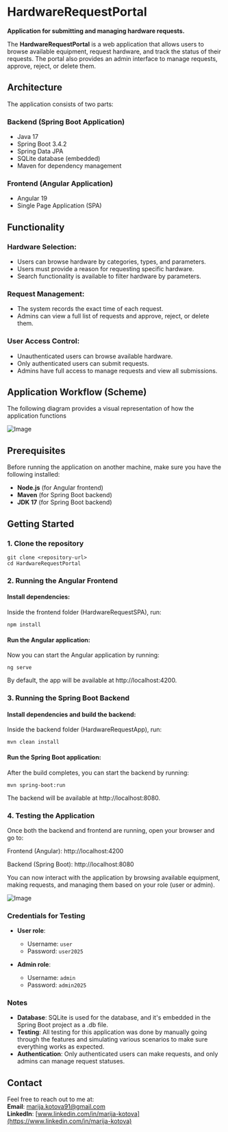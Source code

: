 # HardwareRequestPortal  

**Application for submitting and managing hardware requests.**  

The **HardwareRequestPortal** is a web application that allows users to browse available equipment, request hardware, and track the status of their requests. The portal also provides an admin interface to manage requests, approve, reject, or delete them.  

## Architecture  

The application consists of two parts:  

### Backend (Spring Boot Application)  
- Java 17  
- Spring Boot 3.4.2  
- Spring Data JPA  
- SQLite database (embedded)  
- Maven for dependency management  

### Frontend (Angular Application)  
- Angular 19  
- Single Page Application (SPA)  

## Functionality  

### Hardware Selection:  
- Users can browse hardware by categories, types, and parameters.  
- Users must provide a reason for requesting specific hardware.  
- Search functionality is available to filter hardware by parameters.  

### Request Management:  
- The system records the exact time of each request.  
- Admins can view a full list of requests and approve, reject, or delete them.  

### User Access Control:  
- Unauthenticated users can browse available hardware.  
- Only authenticated users can submit requests.  
- Admins have full access to manage requests and view all submissions.  

## Application Workflow (Scheme)  
The following diagram provides a visual representation of how the application functions

![Image](https://private-user-images.githubusercontent.com/194954597/410312396-39bde7a4-0a73-4920-bf9a-b444bb2d1cd6.png?jwt=eyJhbGciOiJIUzI1NiIsInR5cCI6IkpXVCJ9.eyJpc3MiOiJnaXRodWIuY29tIiwiYXVkIjoicmF3LmdpdGh1YnVzZXJjb250ZW50LmNvbSIsImtleSI6ImtleTUiLCJleHAiOjE3Mzg4MjE1ODEsIm5iZiI6MTczODgyMTI4MSwicGF0aCI6Ii8xOTQ5NTQ1OTcvNDEwMzEyMzk2LTM5YmRlN2E0LTBhNzMtNDkyMC1iZjlhLWI0NDRiYjJkMWNkNi5wbmc_WC1BbXotQWxnb3JpdGhtPUFXUzQtSE1BQy1TSEEyNTYmWC1BbXotQ3JlZGVudGlhbD1BS0lBVkNPRFlMU0E1M1BRSzRaQSUyRjIwMjUwMjA2JTJGdXMtZWFzdC0xJTJGczMlMkZhd3M0X3JlcXVlc3QmWC1BbXotRGF0ZT0yMDI1MDIwNlQwNTU0NDFaJlgtQW16LUV4cGlyZXM9MzAwJlgtQW16LVNpZ25hdHVyZT1lYTA5NmFhZjdmZWE2ZmU0M2JiNTY5YTFjMjdhOTIwY2M1ZTFkYzVlMTgxODFkMGQzMDhlNmVkMmNmYjMxNmJhJlgtQW16LVNpZ25lZEhlYWRlcnM9aG9zdCJ9.8hHWOdBJ6VETI5VedWSQLpt0elw4ttCF5jj2m6jByOo)

## Prerequisites  

Before running the application on another machine, make sure you have the following installed:  

- **Node.js** (for Angular frontend)  
- **Maven** (for Spring Boot backend)  
- **JDK 17** (for Spring Boot backend)  

## Getting Started  

### 1. Clone the repository  

```
git clone <repository-url>
cd HardwareRequestPortal
```

### 2. Running the Angular Frontend

#### Install dependencies:

Inside the frontend folder (HardwareRequestSPA), run:

```
npm install
```

#### Run the Angular application:

Now you can start the Angular application by running:

```
ng serve
```

By default, the app will be available at http://localhost:4200.

### 3. Running the Spring Boot Backend

#### Install dependencies and build the backend:

Inside the backend folder (HardwareRequestApp), run:

```
mvn clean install
```

#### Run the Spring Boot application:

After the build completes, you can start the backend by running:

```
mvn spring-boot:run
```

The backend will be available at http://localhost:8080.

### 4. Testing the Application

Once both the backend and frontend are running, open your browser and go to:

Frontend (Angular): http://localhost:4200

Backend (Spring Boot): http://localhost:8080

You can now interact with the application by browsing available equipment, making requests, and managing them based on your role (user or admin).

![Image](https://private-user-images.githubusercontent.com/194954597/410307567-a266fe27-2651-4826-8031-9bb94c6ab801.PNG?jwt=eyJhbGciOiJIUzI1NiIsInR5cCI6IkpXVCJ9.eyJpc3MiOiJnaXRodWIuY29tIiwiYXVkIjoicmF3LmdpdGh1YnVzZXJjb250ZW50LmNvbSIsImtleSI6ImtleTUiLCJleHAiOjE3Mzg4MjE3MzAsIm5iZiI6MTczODgyMTQzMCwicGF0aCI6Ii8xOTQ5NTQ1OTcvNDEwMzA3NTY3LWEyNjZmZTI3LTI2NTEtNDgyNi04MDMxLTliYjk0YzZhYjgwMS5QTkc_WC1BbXotQWxnb3JpdGhtPUFXUzQtSE1BQy1TSEEyNTYmWC1BbXotQ3JlZGVudGlhbD1BS0lBVkNPRFlMU0E1M1BRSzRaQSUyRjIwMjUwMjA2JTJGdXMtZWFzdC0xJTJGczMlMkZhd3M0X3JlcXVlc3QmWC1BbXotRGF0ZT0yMDI1MDIwNlQwNTU3MTBaJlgtQW16LUV4cGlyZXM9MzAwJlgtQW16LVNpZ25hdHVyZT0yMWRlNGI0ZTFhMDM1MTg3OTY5OTI1ZGNiMTNiOTg5M2FkYjc4YTM0MjA5ZWE5NzZhYTBjM2NlZjIzMTA0ZGM5JlgtQW16LVNpZ25lZEhlYWRlcnM9aG9zdCJ9.ttgAAlEKygn5518VWww7XFMzx9Y4SL7zpxNdK-mVY5Q)

### Credentials for Testing

- **User role**:
  - Username: `user`
  - Password: `user2025`

- **Admin role**:
  - Username: `admin`
  - Password: `admin2025`


### Notes

- **Database**: SQLite is used for the database, and it's embedded in the Spring Boot project as a .db file.
- **Testing**: All testing for this application was done by manually going through the features and simulating various scenarios to make sure everything works as expected.
- **Authentication**: Only authenticated users can make requests, and only admins can manage request statuses.


## Contact

Feel free to reach out to me at:  
**Email**: [marija.kotova91@gmail.com](mailto:marija.bondarenko@inbox.lv)  
**LinkedIn**: [www.linkedin.com/in/marija-kotova](https://www.linkedin.com/in/marija-kotova)
